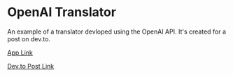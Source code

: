 # OpenAI Translator

An example of a translator devloped using the OpenAI API.
It's created for a post on dev.to.

[App Link](https://openai-simple-translator.vercel.app/)

[Dev.to Post Link](https://dev.to/lico/nextjs-german-translator-example-with-openai-api-4k2f)
